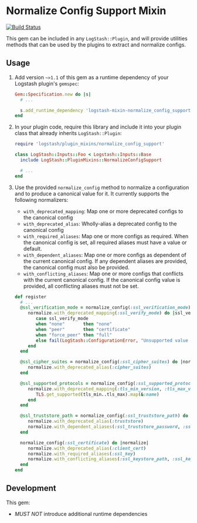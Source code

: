 # Normalize Config Support Mixin

[![Build Status](https://travis-ci.com/logstash-plugins/logstash-mixin-normalize_config_support.svg?branch=main)](https://travis-ci.com/logstash-plugins/logstash-mixin-normalize_config_support)

This gem can be included in any `LogStash::Plugin`, and will provide utilities methods
that can be used by the plugins to
extract and normalize configs.

## Usage

1. Add version `~>1.1` of this gem as a runtime dependency of your Logstash
   plugin's `gemspec`:

    ~~~ ruby
    Gem::Specification.new do |s|
      # ...

      s.add_runtime_dependency 'logstash-mixin-normalize_config_support', '~>1.0'
    end
    ~~~

2. In your plugin code, require this library and include it into your plugin class
   that already inherits `LogStash::Plugin`:

    ~~~ ruby
    require 'logstash/plugin_mixins/normalize_config_support'

    class LogStash::Inputs::Foo < Logstash::Inputs::Base
      include LogStash::PluginMixins::NormalizeConfigSupport

      # ...
    end
    ~~~

3. Use the provided `normalize_config` method to normalize a configuration and to
   produce a canonical value for it.
   It currently supports the following normalizers:
    - `with_deprecated_mapping`: Map one or more deprecated configs to the canonical
      config
    - `with_deprecated_alias`: Wholly-alias a deprecated config to the canonical
      config
    - `with_required_aliases`: Map one or more configs as required. When the canonical 
      config is set, all required aliases must have a value or default.
    - `with_dependent_aliases`: Map one or more configs as dependent of the current canonical config.
      If any dependent aliases are provided, the canonical config must also be provided.
    - `with_conflicting_aliases`: Map one or more configs that conflicts with the current canonical config.
      If the canonical config value is provided, all conflicting aliases must not be set.


   ~~~ ruby
   def register
     # ...
     @ssl_verification_mode = normalize_config(:ssl_verification_mode) do |normalize|
        normalize.with_deprecated_mapping(:ssl_verify_mode) do |ssl_verify_mode|
           case ssl_verify_mode
           when "none"       then "none"
           when "peer"       then "certificate"
           when "force_peer" then "full"
           else fail(LogStash::ConfigurationError, "Unsupported value #{ssl_verify_mode} for deprecated option `ssl_verify_mode`")
        end
     end

     @ssl_cipher_suites = normalize_config(:ssl_cipher_suites) do |normalize|
        normalize.with_deprecated_alias(:cipher_suites)
     end

     @ssl_supported_protocols = normalize_config(:ssl_supported_protocols) do |normalize|
        normalize.with_deprecated_mapping(:tls_min_version, :tls_max_version) do |tls_min, tls_max|
           TLS.get_supported(tls_min..tls_max).map(&:name)
        end
     end
   
     @ssl_truststore_path = normalize_config(:ssl_truststore_path) do |normalize|
        normalize.with_deprecated_alias(:truststore)
        normalize.with_dependent_aliases(:ssl_truststore_password, :ssl_truststore_type)
     end
   
     normalize_config(:ssl_certificate) do |normalize|
        normalize.with_deprecated_alias(:client_cert) 
        normalize.with_required_aliases(:ssl_key)
        normalize.with_conflicting_aliases(:ssl_keystore_path, :ssl_keystore_password, :ssl_keystore_type)
     end
   end
   ~~~

## Development

This gem:

- *MUST NOT* introduce additional runtime dependencies
